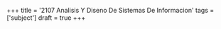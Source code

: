 +++
title = '2107 Analisis Y Diseno De Sistemas De Informacion'
tags = ['subject']
draft = true
+++
